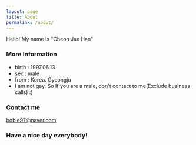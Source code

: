 ```yaml
---
layout: page
title: About
permalink: /about/
---
```


Hello! My name is "Cheon Jae Han"

### More Information

+ birth : 1997.06.13
+ sex : male
+ from : Korea. Gyeongju
+ I am not gay. So If you are a male, don't contact to me(Exclude business calls) :)

### Contact me

[boble97@naver.com](mailto:boble97@naver.com)

### Have a nice day everybody!
